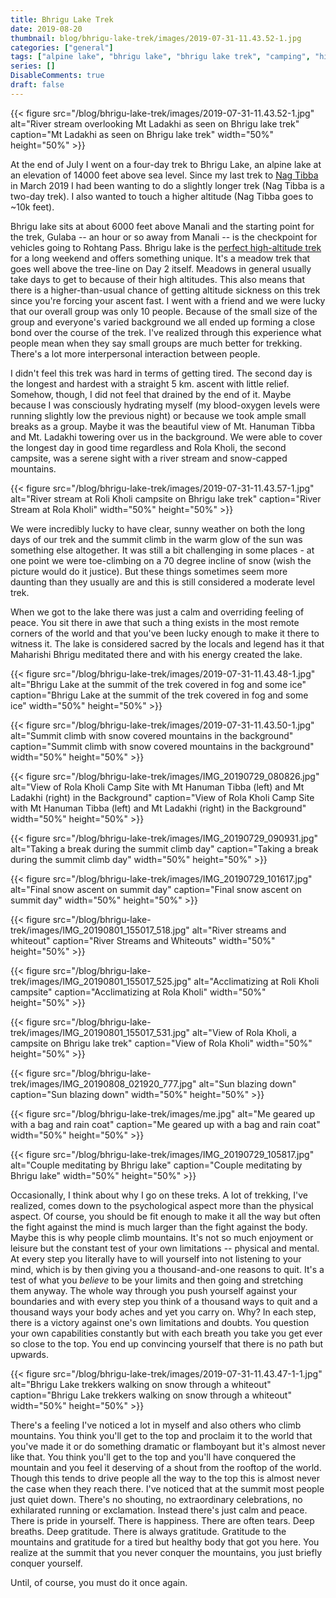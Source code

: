 ```yaml
---
title: Bhrigu Lake Trek
date: 2019-08-20
thumbnail: blog/bhrigu-lake-trek/images/2019-07-31-11.43.52-1.jpg
categories: ["general"]
tags: ["alpine lake", "bhrigu lake", "bhrigu lake trek", "camping", "high altitude trekking", "himachal", "himachal tourism", "himalayan trekking", "himalayas", "indiahikes", "indian trekking", "indian treks", "meadows", "mountains", "nature", "outdoormag", "outdoors", "trek", "trekindia", "trekking", "wanderlust"]
series: []
DisableComments: true
draft: false
---
```


{{< figure src="/blog/bhrigu-lake-trek/images/2019-07-31-11.43.52-1.jpg" alt="River stream overlooking Mt Ladakhi as seen on Bhrigu lake trek" caption="Mt Ladakhi as seen on Bhrigu lake trek" width="50%" height="50%" >}}

At the end of July I went on a four-day trek to Bhrigu Lake, an alpine lake at an elevation of 14000 feet above sea level. Since my last trek to [Nag Tibba](/blog/the-year-so-far/) in March 2019 I had been wanting to do a slightly longer trek (Nag Tibba is a two-day trek). I also wanted to touch a higher altitude (Nag Tibba goes to ~10k feet).

Bhrigu lake sits at about 6000 feet above Manali and the starting point for the trek, Gulaba -- an hour or so away from Manali -- is the checkpoint for vehicles going to Rohtang Pass. Bhrigu lake is the [perfect high-altitude trek](https://indiahikes.com/bhrigu-lake/) for a long weekend and offers something unique. It's a meadow trek that goes well above the tree-line on Day 2 itself. Meadows in general usually take days to get to because of their high altitudes. This also means that there is a higher-than-usual chance of getting altitude sickness on this trek since you're forcing your ascent fast. I went with a friend and we were lucky that our overall group was only 10 people. Because of the small size of the group and everyone's varied background we all ended up forming a close bond over the course of the trek. I've realized through this experience what people mean when they say small groups are much better for trekking. There's a lot more interpersonal interaction between people.

I didn't feel this trek was hard in terms of getting tired. The second day is the longest and hardest with a straight 5 km. ascent with little relief. Somehow, though, I did not feel that drained by the end of it. Maybe because I was consciously hydrating myself (my blood-oxygen levels were running slightly low the previous night) or because we took ample small breaks as a group. Maybe it was the beautiful view of Mt. Hanuman Tibba and Mt. Ladakhi towering over us in the background. We were able to cover the longest day in good time regardless and Rola Kholi, the second campsite, was a serene sight with a river stream and snow-capped mountains.

{{< figure src="/blog/bhrigu-lake-trek/images/2019-07-31-11.43.57-1.jpg" alt="River stream at Roli Kholi campsite on Bhrigu lake trek" caption="River Stream at Rola Kholi" width="50%" height="50%" >}}

We were incredibly lucky to have clear, sunny weather on both the long days of our trek and the summit climb in the warm glow of the sun was something else altogether. It was still a bit challenging in some places - at one point we were toe-climbing on a 70 degree incline of snow (wish the picture would do it justice). But these things sometimes seem more daunting than they usually are and this is still considered a moderate level trek.

When we got to the lake there was just a calm and overriding feeling of peace. You sit there in awe that such a thing exists in the most remote corners of the world and that you've been lucky enough to make it there to witness it. The lake is considered sacred by the locals and legend has it that Maharishi Bhrigu meditated there and with his energy created the lake.

{{< figure src="/blog/bhrigu-lake-trek/images/2019-07-31-11.43.48-1.jpg" alt="Bhrigu Lake at the summit of the trek covered in fog and some ice" caption="Bhrigu Lake at the summit of the trek covered in fog and some ice" width="50%" height="50%" >}}
    
{{< figure src="/blog/bhrigu-lake-trek/images/2019-07-31-11.43.50-1.jpg" alt="Summit climb with snow covered mountains in the background" caption="Summit climb with snow covered mountains in the background" width="50%" height="50%" >}}

{{< figure src="/blog/bhrigu-lake-trek/images/IMG_20190729_080826.jpg" alt="View of Rola Kholi Camp Site with Mt Hanuman Tibba (left) and Mt Ladakhi (right) in the Background" caption="View of Rola Kholi Camp Site with Mt Hanuman Tibba (left) and Mt Ladakhi (right) in the Background" width="50%" height="50%" >}}

    
{{< figure src="/blog/bhrigu-lake-trek/images/IMG_20190729_090931.jpg" alt="Taking a break during the summit climb day" caption="Taking a break during the summit climb day" width="50%" height="50%" >}}

{{< figure src="/blog/bhrigu-lake-trek/images/IMG_20190729_101617.jpg" alt="Final snow ascent on summit day" caption="Final snow ascent on summit day" width="50%" height="50%" >}}
    
{{< figure src="/blog/bhrigu-lake-trek/images/IMG_20190801_155017_518.jpg" alt="River streams and whiteout" caption="River Streams and Whiteouts" width="50%" height="50%" >}}
 
{{< figure src="/blog/bhrigu-lake-trek/images/IMG_20190801_155017_525.jpg" alt="Acclimatizing at Roli Kholi campsite" caption="Acclimatizing at Rola Kholi" width="50%" height="50%" >}}

{{< figure src="/blog/bhrigu-lake-trek/images/IMG_20190801_155017_531.jpg" alt="View of Rola Kholi, a campsite on Bhrigu lake trek" caption="View of Rola Kholi" width="50%" height="50%" >}} 

    
{{< figure src="/blog/bhrigu-lake-trek/images/IMG_20190808_021920_777.jpg" alt="Sun blazing down" caption="Sun blazing down" width="50%" height="50%" >}}

    
{{< figure src="/blog/bhrigu-lake-trek/images/me.jpg" alt="Me geared up with a bag and rain coat" caption="Me geared up with a bag and rain coat" width="50%" height="50%" >}}

    
{{< figure src="/blog/bhrigu-lake-trek/images/IMG_20190729_105817.jpg" alt="Couple meditating by Bhrigu lake" caption="Couple meditating by Bhrigu lake" width="50%" height="50%" >}}

Occasionally, I think about why I go on these treks. A lot of trekking, I've realized, comes down to the psychological aspect more than the physical aspect. Of course, you should be fit enough to make it all the way but often the fight against the mind is much larger than the fight against the body. Maybe this is why people climb mountains. It's not so much enjoyment or leisure but the constant test of your own limitations -- physical and mental. At every step you literally have to will yourself into not listening to your mind, which is by then giving you a thousand-and-one reasons to quit. It's a test of what you _believe_ to be your limits and then going and stretching them anyway. The whole way through you push yourself against your boundaries and with every step you think of a thousand ways to quit and a thousand ways your body aches and yet you carry on. Why? In each step, there is a victory against one's own limitations and doubts. You question your own capabilities constantly but with each breath you take you get ever so close to the top. You end up convincing yourself that there is no path but upwards.

{{< figure src="/blog/bhrigu-lake-trek/images/2019-07-31-11.43.47-1-1.jpg" alt="Bhrigu Lake trekkers walking on snow through a whiteout" caption="Bhrigu Lake trekkers walking on snow through a whiteout" width="50%" height="50%" >}}

There's a feeling I've noticed a lot in myself and also others who climb mountains. You think you'll get to the top and proclaim it to the world that you've made it or do something dramatic or flamboyant but it's almost never like that. You think you'll get to the top and you'll have conquered the mountain and you feel it deserving of a shout from the rooftop of the world. Though this tends to drive people all the way to the top this is almost never the case when they reach there. I've noticed that at the summit most people just quiet down. There's no shouting, no extraordinary celebrations, no exhilarated running or exclamation. Instead there's just calm and peace. There is pride in yourself. There is happiness. There are often tears. Deep breaths. Deep gratitude. There is always gratitude. Gratitude to the mountains and gratitude for a tired but healthy body that got you here. You realize at the summit that you never conquer the mountains, you just briefly conquer yourself.

Until, of course, you must do it once again.

<br>
